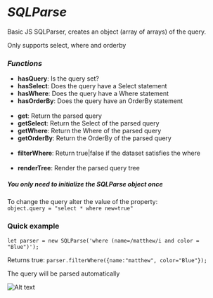 # *SQLParse*

Basic JS SQLParser, creates an object (array of arrays) of the query.

Only supports select, where and orderby

### *Functions*

- **hasQuery**: Is the query set?
- **hasSelect**: Does the query have a Select statement
- **hasWhere**: Does the query have a Where statement
- **hasOrderBy**: Does the query have an OrderBy statement<br><br>
- **get**: Return the parsed query
- **getSelect**: Return the Select of the parsed query
- **getWhere**: Return the Where of the parsed query
- **getOrderBy**: Return the OrderBy of the parsed query<br><br>
- **filterWhere**: Return true|false if the dataset satisfies the where<br><br>
- **renderTree**: Render the parsed query tree

##### *You only need to initialize the SQLParse object once*

To change the query alter the value of the property:<br>
```object.query = "select * where new=true"```

### Quick example
`let parser = new SQLParse('where (name=/matthew/i and color = "Blue")');`

Returns true:
`parser.filterWhere({name:"matthew", color="Blue"});`



The query will be parsed automatically

![Alt text](/img/SQLParse.png "SQLParse")
